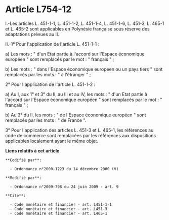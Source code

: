 # Article L754-12

I.-Les articles L. 451-1-1, L. 451-1-2, L. 451-1-4, L. 451-1-6, L. 451-3, L. 465-1 et L. 465-2 sont applicables en Polynésie
française sous réserve des adaptations prévues au II. 

II.-1° Pour l'application de l'article L. 451-1-1 : 

a) Les mots : " d'un Etat partie à l'accord sur l'Espace économique européen " sont remplacés par le mot : " français " ; 

b) Les mots : " dans l'Espace économique européen ou un pays tiers " sont remplacés par les mots : " à l'étranger " ; 

2° Pour l'application de l'article L. 451-1-2 : 

a) Au I, aux 1° et 3° du II, au III et au IV, les mots : " d'un Etat partie à l'accord sur l'Espace économique européen "
sont remplacés par le mot : " français " ; 

b) Au 3° du II, les mots : " de l'Espace économique européen " sont remplacés par les mots : " de France ". 

3° Pour l'application des articles L. 451-3 et L. 465-1, les références au code de commerce sont remplacées par les
références aux dispositions applicables localement ayant le même objet.

**Liens relatifs à cet article**

	**Codifié par**:

	  - Ordonnance n°2000-1223 du 14 décembre 2000 (V)

	**Modifié par**:

	  - Ordonnance n°2009-798 du 24 juin 2009 - art. 9

	**Cite**:

	  - Code monétaire et financier - art. L451-1-1
	  - Code monétaire et financier - art. L451-3
	  - Code monétaire et financier - art. L465-1
